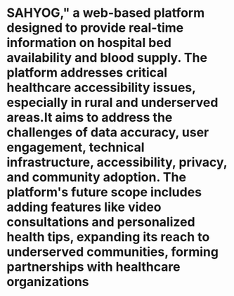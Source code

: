 # SAHYOG," a web-based platform designed to provide real-time information on hospital bed availability and blood supply. The platform addresses critical healthcare accessibility issues, especially in rural and underserved areas.It aims to address the challenges of data accuracy, user engagement, technical infrastructure, accessibility, privacy, and community adoption. The platform's future scope includes adding features like video consultations and personalized health tips, expanding its reach to underserved communities, forming partnerships with healthcare organizations
